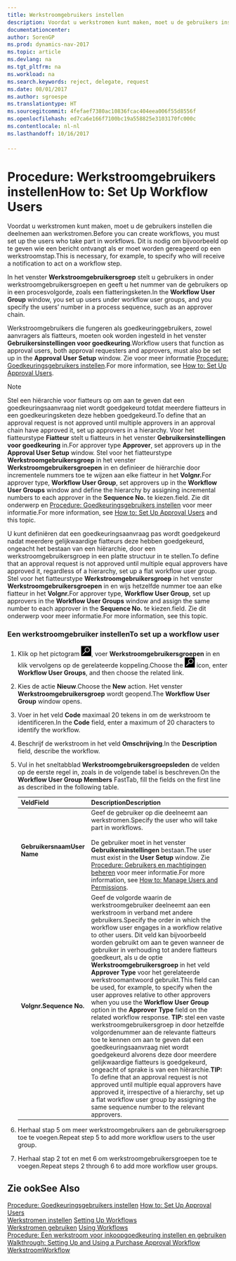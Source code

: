 ```yaml
---
title: Werkstroomgebruikers instellen
description: Voordat u werkstromen kunt maken, moet u de gebruikers instellen die deelnemen aan werkstromen. Dit is nodig om bijvoorbeeld op te geven wie een bericht ontvangt als er moet worden gereageerd op een werkstroomstap.
documentationcenter: 
author: SorenGP
ms.prod: dynamics-nav-2017
ms.topic: article
ms.devlang: na
ms.tgt_pltfrm: na
ms.workload: na
ms.search.keywords: reject, delegate, request
ms.date: 08/01/2017
ms.author: sgroespe
ms.translationtype: HT
ms.sourcegitcommit: 4fefaef7380ac10836fcac404eea006f55d8556f
ms.openlocfilehash: ed7ca6e166f7100bc19a558825e3103170fc000c
ms.contentlocale: nl-nl
ms.lasthandoff: 10/16/2017

---
```

# <a name="how-to-set-up-workflow-users"></a><span data-ttu-id="3644d-104">Procedure: Werkstroomgebruikers instellen</span><span class="sxs-lookup"><span data-stu-id="3644d-104">How to: Set Up Workflow Users</span></span>
<span data-ttu-id="3644d-105">Voordat u werkstromen kunt maken, moet u de gebruikers instellen die deelnemen aan werkstromen.</span><span class="sxs-lookup"><span data-stu-id="3644d-105">Before you can create workflows, you must set up the users who take part in workflows.</span></span> <span data-ttu-id="3644d-106">Dit is nodig om bijvoorbeeld op te geven wie een bericht ontvangt als er moet worden gereageerd op een werkstroomstap.</span><span class="sxs-lookup"><span data-stu-id="3644d-106">This is necessary, for example, to specify who will receive a notification to act on a workflow step.</span></span>  

<span data-ttu-id="3644d-107">In het venster **Werkstroomgebruikersgroep** stelt u gebruikers in onder werkstroomgebruikersgroepen en geeft u het nummer van de gebruikers op in een procesvolgorde, zoals een fiatteringsketen.</span><span class="sxs-lookup"><span data-stu-id="3644d-107">In the **Workflow User Group** window, you set up users under workflow user groups, and you specify the users’ number in a process sequence, such as an approver chain.</span></span>  

<span data-ttu-id="3644d-108">Werkstroomgebruikers die fungeren als goedkeuringgebruikers, zowel aanvragers als fiatteurs, moeten ook worden ingesteld in het venster **Gebruikersinstellingen voor goedkeuring**.</span><span class="sxs-lookup"><span data-stu-id="3644d-108">Workflow users that function as approval users, both approval requesters and approvers, must also be set up in the **Approval User Setup** window.</span></span> <span data-ttu-id="3644d-109">Zie voor meer informatie [Procedure: Goedkeuringsgebruikers instellen](across-how-to-set-up-approval-users.md).</span><span class="sxs-lookup"><span data-stu-id="3644d-109">For more information, see [How to: Set Up Approval Users](across-how-to-set-up-approval-users.md).</span></span>  

> [!NOTE]  
>  <span data-ttu-id="3644d-110">Stel een hiërarchie voor fiatteurs op om aan te geven dat een goedkeuringsaanvraag niet wordt goedgekeurd totdat meerdere fiatteurs in een goedkeuringsketen deze hebben goedgekeurd.</span><span class="sxs-lookup"><span data-stu-id="3644d-110">To define that an approval request is not approved until multiple approvers in an approval chain have approved it, set up approvers in a hierarchy.</span></span> <span data-ttu-id="3644d-111">Voor het fiatteurstype **Fiatteur** stelt u fiatteurs in het venster **Gebruikersinstellingen voor goedkeuring** in.</span><span class="sxs-lookup"><span data-stu-id="3644d-111">For approver type **Approver**, set approvers up in the **Approval User Setup** window.</span></span> <span data-ttu-id="3644d-112">Stel voor het fiatteurstype **Werkstroomgebruikersgroep** in het venster **Werkstroomgebruikersgroepen** in en definieer de hiërarchie door incrementele nummers toe te wijzen aan elke fiatteur in het **Volgnr.**</span><span class="sxs-lookup"><span data-stu-id="3644d-112">For approver type, **Workflow User Group**, set approvers up in the **Workflow User Groups** window and define the hierarchy by assigning incremental numbers to each approver in the **Sequence No.**</span></span> <span data-ttu-id="3644d-113">te kiezen.</span><span class="sxs-lookup"><span data-stu-id="3644d-113">field.</span></span> <span data-ttu-id="3644d-114">Zie dit onderwerp en [Procedure: Goedkeuringsgebruikers instellen](across-how-to-set-up-approval-users.md) voor meer informatie.</span><span class="sxs-lookup"><span data-stu-id="3644d-114">For more information, see [How to: Set Up Approval Users](across-how-to-set-up-approval-users.md) and this topic.</span></span>  
>   
>  <span data-ttu-id="3644d-115">U kunt definiëren dat een goedkeuringsaanvraag pas wordt goedgekeurd nadat meerdere gelijkwaardige fiatteurs deze hebben goedgekeurd, ongeacht het bestaan van een hiërarchie, door een werkstroomgebruikersgroep in een platte structuur in te stellen.</span><span class="sxs-lookup"><span data-stu-id="3644d-115">To define that an approval request is not approved until multiple equal approvers have approved it, regardless of a hierarchy, set up a flat workflow user group.</span></span> <span data-ttu-id="3644d-116">Stel voor het fiatteurstype **Werkstroomgebruikersgroep** in het venster **Werkstroomgebruikersgroepen** in en wijs hetzelfde nummer toe aan elke fiatteur in het **Volgnr.**</span><span class="sxs-lookup"><span data-stu-id="3644d-116">For approver type, **Workflow User Group**, set up approvers in the **Workflow User Groups** window and assign the same number to each approver in the **Sequence No.**</span></span> <span data-ttu-id="3644d-117">te kiezen.</span><span class="sxs-lookup"><span data-stu-id="3644d-117">field.</span></span> <span data-ttu-id="3644d-118">Zie dit onderwerp voor meer informatie.</span><span class="sxs-lookup"><span data-stu-id="3644d-118">For more information, see this topic.</span></span>  

### <a name="to-set-up-a-workflow-user"></a><span data-ttu-id="3644d-119">Een werkstroomgebruiker instellen</span><span class="sxs-lookup"><span data-stu-id="3644d-119">To set up a workflow user</span></span>  

1. <span data-ttu-id="3644d-120">Klik op het pictogram ![Zoeken naar pagina of rapport](media/ui-search/search_small.png "pictogram Zoeken naar pagina of rapport"), voer **Werkstroomgebruikersgroepen** in en klik vervolgens op de gerelateerde koppeling.</span><span class="sxs-lookup"><span data-stu-id="3644d-120">Choose the ![Search for Page or Report](media/ui-search/search_small.png "Search for Page or Report icon") icon, enter **Workflow User Groups**, and then choose the related link.</span></span>  
2. <span data-ttu-id="3644d-121">Kies de actie **Nieuw**.</span><span class="sxs-lookup"><span data-stu-id="3644d-121">Choose the **New** action.</span></span> <span data-ttu-id="3644d-122">Het venster **Werkstroomgebruikersgroep** wordt geopend.</span><span class="sxs-lookup"><span data-stu-id="3644d-122">The **Workflow User Group** window opens.</span></span>  
3. <span data-ttu-id="3644d-123">Voer in het veld **Code** maximaal 20 tekens in om de werkstroom te identificeren.</span><span class="sxs-lookup"><span data-stu-id="3644d-123">In the **Code** field, enter a maximum of 20 characters to identify the workflow.</span></span>  
4. <span data-ttu-id="3644d-124">Beschrijf de werkstroom in het veld **Omschrijving**.</span><span class="sxs-lookup"><span data-stu-id="3644d-124">In the **Description** field, describe the workflow.</span></span>  
5. <span data-ttu-id="3644d-125">Vul in het sneltabblad **Werkstroomgebruikersgroepsleden** de velden op de eerste regel in, zoals in de volgende tabel is beschreven.</span><span class="sxs-lookup"><span data-stu-id="3644d-125">On the **Workflow User Group Members** FastTab, fill the fields on the first line as described in the following table.</span></span>  

    |<span data-ttu-id="3644d-126">Veld</span><span class="sxs-lookup"><span data-stu-id="3644d-126">Field</span></span>|<span data-ttu-id="3644d-127">Description</span><span class="sxs-lookup"><span data-stu-id="3644d-127">Description</span></span>|  
    |---------------------------------|---------------------------------------|  
    |<span data-ttu-id="3644d-128">**Gebruikersnaam**</span><span class="sxs-lookup"><span data-stu-id="3644d-128">**User Name**</span></span>|<span data-ttu-id="3644d-129">Geef de gebruiker op die deelneemt aan werkstromen.</span><span class="sxs-lookup"><span data-stu-id="3644d-129">Specify the user who will take part in workflows.</span></span><br /><br /> <span data-ttu-id="3644d-130">De gebruiker moet in het venster **Gebruikersinstellingen** bestaan.</span><span class="sxs-lookup"><span data-stu-id="3644d-130">The user must exist in the **User Setup** window.</span></span> <span data-ttu-id="3644d-131">Zie [Procedure: Gebruikers en machtigingen beheren](ui-how-users-permissions.md) voor meer informatie.</span><span class="sxs-lookup"><span data-stu-id="3644d-131">For more information, see [How to: Manage Users and Permissions](ui-how-users-permissions.md).</span></span>|  
    |<span data-ttu-id="3644d-132">**Volgnr.**</span><span class="sxs-lookup"><span data-stu-id="3644d-132">**Sequence No.**</span></span>|<span data-ttu-id="3644d-133">Geef de volgorde waarin de werkstroomgebruiker deelneemt aan een werkstroom in verband met andere gebruikers.</span><span class="sxs-lookup"><span data-stu-id="3644d-133">Specify the order in which the workflow user engages in a workflow relative to other users.</span></span> <span data-ttu-id="3644d-134">Dit veld kan bijvoorbeeld worden gebruikt om aan te geven wanneer de gebruiker in verhouding tot andere fiatteurs goedkeurt, als u de optie **Werkstroomgebruikersgroep** in het veld **Approver Type** voor het gerelateerde werkstroomantwoord gebruikt.</span><span class="sxs-lookup"><span data-stu-id="3644d-134">This field can be used, for example, to specify when the user approves relative to other approvers when you use the **Workflow User Group** option in the **Approver Type** field on the related workflow response.</span></span> <span data-ttu-id="3644d-135">**TIP:** stel een vaste werkstroomgebruikersgroep in door hetzelfde volgordenummer aan de relevante fiatteurs toe te kennen om aan te geven dat een goedkeuringsaanvraag niet wordt goedgekeurd alvorens deze door meerdere gelijkwaardige fiatteurs is goedgekeurd, ongeacht of sprake is van een hiërarchie.</span><span class="sxs-lookup"><span data-stu-id="3644d-135">**TIP:**  To define that an approval request is not approved until multiple equal approvers have approved it, irrespective of a hierarchy, set up a flat workflow user group by assigning the same sequence number to the relevant approvers.</span></span>|  
6. <span data-ttu-id="3644d-136">Herhaal stap 5 om meer werkstroomgebruikers aan de gebruikersgroep toe te voegen.</span><span class="sxs-lookup"><span data-stu-id="3644d-136">Repeat step 5 to add more workflow users to the user group.</span></span>  
7. <span data-ttu-id="3644d-137">Herhaal stap 2 tot en met 6 om werkstroomgebruikersgroepen toe te voegen.</span><span class="sxs-lookup"><span data-stu-id="3644d-137">Repeat steps 2 through 6 to add more workflow user groups.</span></span>  

## <a name="see-also"></a><span data-ttu-id="3644d-138">Zie ook</span><span class="sxs-lookup"><span data-stu-id="3644d-138">See Also</span></span>  
<span data-ttu-id="3644d-139">[Procedure: Goedkeuringsgebruikers instellen](across-how-to-set-up-approval-users.md) </span><span class="sxs-lookup"><span data-stu-id="3644d-139">[How to: Set Up Approval Users](across-how-to-set-up-approval-users.md) </span></span>  
<span data-ttu-id="3644d-140">[Werkstromen instellen](across-set-up-workflows.md) </span><span class="sxs-lookup"><span data-stu-id="3644d-140">[Setting Up Workflows](across-set-up-workflows.md) </span></span>  
<span data-ttu-id="3644d-141">[Werkstromen gebruiken](across-use-workflows.md) </span><span class="sxs-lookup"><span data-stu-id="3644d-141">[Using Workflows](across-use-workflows.md) </span></span>  
<span data-ttu-id="3644d-142">[Procedure: Een werkstroom voor inkoopgoedkeuring instellen en gebruiken](walkthrough-setting-up-and-using-a-purchase-approval-workflow.md) </span><span class="sxs-lookup"><span data-stu-id="3644d-142">[Walkthrough: Setting Up and Using a Purchase Approval Workflow](walkthrough-setting-up-and-using-a-purchase-approval-workflow.md) </span></span>  
[<span data-ttu-id="3644d-143">Werkstroom</span><span class="sxs-lookup"><span data-stu-id="3644d-143">Workflow</span></span>](across-workflow.md)   


